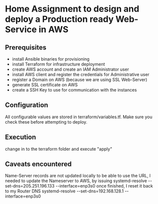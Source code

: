 # Home Assignment to design and deploy a Production ready Web-Service in AWS

## Prerequisites
- install Ansible binaries for provisioning
- install Terraform for infrastructure deployment
- create AWS account and create an IAM Administrator user
- install AWS client and register the credentials for Administrative user
- register a Domain on AWS (because we are using SSL Web-Server)
- generate SSL certificate on AWS
- create a SSH Key to use for communication with the instances

## Configuration
All configurable values are stored in terraform/variables.tf. Make sure you check these before attempting to deploy.

## Execution
change in to the terraform folder and execute "apply"

## Caveats encountered
Name-Server records are not updated locally
to be able to use the URL, I needed to update the Nameserver to AWS, by issuing
systemd-resolve --set-dns=205.251.196.133 --interface=enp3s0
once finished, I reset it back to my Router DNS
systemd-resolve --set-dns=192.168.128.1 --interface=enp3s0
